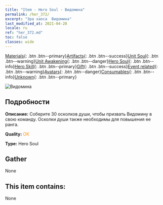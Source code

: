 ```yaml
---
title: "Item - Hero Soul - Видомина"
permalink: /her_372/
excerpt: "Эра хаоса  Видомина"
last_modified_at: 2021-04-28
locale: ru
ref: "her_372.md"
toc: false
classes: wide
---
```

 [Materials](/ItemsRU/){: .btn .btn--primary}[Artifacts](/ItemsRU/Artifacts/){: .btn .btn--success}[Unit Soul](/ItemsRU/UnitSoul/){: .btn .btn--warning}[Unit Awakening](/ItemsRU/UnitAwakening/){: .btn .btn--danger}[Hero Soul](/ItemsRU/HeroSoul/){: .btn .btn--info}[Hero Skill](/ItemsRU/HeroSkill/){: .btn .btn--primary}[Gift](/ItemsRU/Gift/){: .btn .btn--success}[Event related](/ItemsRU/Events/){: .btn .btn--warning}[Avatars](/ItemsRU/Avatars/){: .btn .btn--danger}[Consumables](/ItemsRU/Consumables/){: .btn .btn--info}[Unknown](/ItemsRU/Unknown/){: .btn .btn--primary}

 ![Видомина](/images/h/h_Vidomina.jpg)

## Подробности
 **Описание:** Соберите 30 осколков души, чтобы призвать Видомину в свою команду. Осколки души также необходимы для повышения ее ранга.

 **Quality:** <span style="color: #FF8C00">OK</span>

 **Type:** Hero Soul

## Gather

  None

## This item contains:

  None

